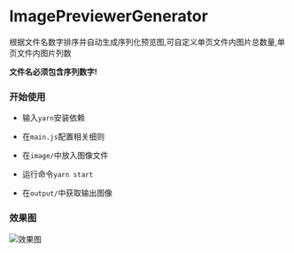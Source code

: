# ImagePreviewerGenerator

根据文件名数字排序并自动生成序列化预览图,可自定义单页文件内图片总数量,单页文件内图片列数

**文件名必须包含序列数字!**



### 开始使用

* 输入`yarn`安装依赖

* 在`main.js`配置相关细则

* 在`image/`中放入图像文件
* 运行命令`yarn start`

* 在`output/`中获取输出图像



### 效果图

![效果图](https://tu.yaohuo.me/imgs/2021/04/1b43c05422951f3a.jpg)
